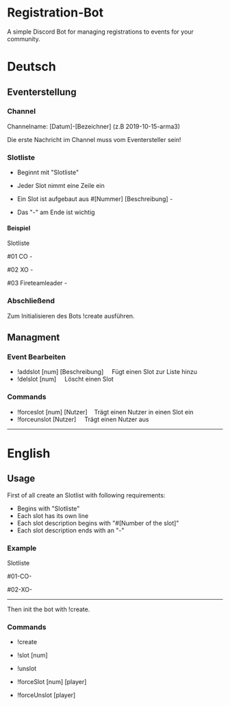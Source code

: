 Registration-Bot
================
A simple Discord Bot for managing registrations to events for your community.

# Deutsch



## Eventerstellung
### Channel

Channelname: [Datum]-[Bezeichner] (z.B 2019-10-15-arma3)

Die erste Nachricht im Channel muss vom Eventersteller sein!

### Slotliste
- Beginnt mit "Slotliste"
- Jeder Slot nimmt eine Zeile ein

- Ein Slot ist aufgebaut aus #[Nummer] [Beschreibung] -
- Das "-" am Ende ist wichtig

#### Beispiel
Slotliste

#01 CO -

#02 XO -


#03 Fireteamleader -

### Abschließend

Zum Initialisieren des Bots !create ausführen.

## Managment

### Event Bearbeiten

- !addslot [num] [Beschreibung]  &nbsp;&nbsp;&nbsp; Fügt einen Slot zur Liste hinzu
- !delslot [num]                &nbsp;&nbsp;&nbsp; Löscht einen Slot

### Commands

- !forceslot [num] [Nutzer]     &nbsp;&nbsp;&nbsp;Trägt einen Nutzer in einen Slot ein
- !forceunslot [Nutzer]         &nbsp;&nbsp;&nbsp;&nbsp;Trägt einen Nutzer aus


---


# English

## Usage
First of all create an Slotlist with following requirements:
- Begins with "Slotliste"
- Each slot has its own line
- Each slot description begins with "#[Number of the slot]"
- Each slot description ends with an "-"

### Example
Slotliste

#01-CO-

#02-XO-

---

Then init the bot with !create.

### Commands
- !create

- !slot [num]

- !unslot

- !forceSlot [num] [player]

- !forceUnslot [player]
